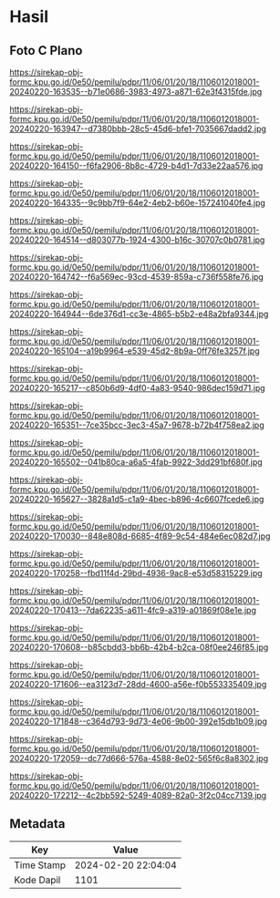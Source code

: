 # Hasil

## Foto C Plano

https://sirekap-obj-formc.kpu.go.id/0e50/pemilu/pdpr/11/06/01/20/18/1106012018001-20240220-163535--b71e0686-3983-4973-a871-62e3f4315fde.jpg

https://sirekap-obj-formc.kpu.go.id/0e50/pemilu/pdpr/11/06/01/20/18/1106012018001-20240220-163947--d7380bbb-28c5-45d6-bfe1-7035667dadd2.jpg

https://sirekap-obj-formc.kpu.go.id/0e50/pemilu/pdpr/11/06/01/20/18/1106012018001-20240220-164150--f6fa2906-8b8c-4729-b4d1-7d33e22aa576.jpg

https://sirekap-obj-formc.kpu.go.id/0e50/pemilu/pdpr/11/06/01/20/18/1106012018001-20240220-164335--9c9bb7f9-64e2-4eb2-b60e-157241040fe4.jpg

https://sirekap-obj-formc.kpu.go.id/0e50/pemilu/pdpr/11/06/01/20/18/1106012018001-20240220-164514--d803077b-1924-4300-b16c-30707c0b0781.jpg

https://sirekap-obj-formc.kpu.go.id/0e50/pemilu/pdpr/11/06/01/20/18/1106012018001-20240220-164742--f6a569ec-93cd-4539-859a-c736f558fe76.jpg

https://sirekap-obj-formc.kpu.go.id/0e50/pemilu/pdpr/11/06/01/20/18/1106012018001-20240220-164944--6de376d1-cc3e-4865-b5b2-e48a2bfa9344.jpg

https://sirekap-obj-formc.kpu.go.id/0e50/pemilu/pdpr/11/06/01/20/18/1106012018001-20240220-165104--a19b9964-e539-45d2-8b9a-0ff76fe3257f.jpg

https://sirekap-obj-formc.kpu.go.id/0e50/pemilu/pdpr/11/06/01/20/18/1106012018001-20240220-165217--c850b6d9-4df0-4a83-9540-986dec159d71.jpg

https://sirekap-obj-formc.kpu.go.id/0e50/pemilu/pdpr/11/06/01/20/18/1106012018001-20240220-165351--7ce35bcc-3ec3-45a7-9678-b72b4f758ea2.jpg

https://sirekap-obj-formc.kpu.go.id/0e50/pemilu/pdpr/11/06/01/20/18/1106012018001-20240220-165502--041b80ca-a6a5-4fab-9922-3dd291bf680f.jpg

https://sirekap-obj-formc.kpu.go.id/0e50/pemilu/pdpr/11/06/01/20/18/1106012018001-20240220-165627--3828a1d5-c1a9-4bec-b896-4c6607fcede6.jpg

https://sirekap-obj-formc.kpu.go.id/0e50/pemilu/pdpr/11/06/01/20/18/1106012018001-20240220-170030--848e808d-6685-4f89-9c54-484e6ec082d7.jpg

https://sirekap-obj-formc.kpu.go.id/0e50/pemilu/pdpr/11/06/01/20/18/1106012018001-20240220-170258--fbd11f4d-29bd-4936-9ac8-e53d58315229.jpg

https://sirekap-obj-formc.kpu.go.id/0e50/pemilu/pdpr/11/06/01/20/18/1106012018001-20240220-170413--7da62235-a611-4fc9-a319-a01869f08e1e.jpg

https://sirekap-obj-formc.kpu.go.id/0e50/pemilu/pdpr/11/06/01/20/18/1106012018001-20240220-170608--b85cbdd3-bb6b-42b4-b2ca-08f0ee246f85.jpg

https://sirekap-obj-formc.kpu.go.id/0e50/pemilu/pdpr/11/06/01/20/18/1106012018001-20240220-171606--ea3123d7-28dd-4600-a56e-f0b553335409.jpg

https://sirekap-obj-formc.kpu.go.id/0e50/pemilu/pdpr/11/06/01/20/18/1106012018001-20240220-171848--c364d793-9d73-4e06-9b00-392e15db1b09.jpg

https://sirekap-obj-formc.kpu.go.id/0e50/pemilu/pdpr/11/06/01/20/18/1106012018001-20240220-172059--dc77d666-576a-4588-8e02-565f6c8a8302.jpg

https://sirekap-obj-formc.kpu.go.id/0e50/pemilu/pdpr/11/06/01/20/18/1106012018001-20240220-172212--4c2bb592-5249-4089-82a0-3f2c04cc7139.jpg


## Metadata

| Key        | Value               |
| ---------- | ------------------- |
| Time Stamp | 2024-02-20 22:04:04 |
| Kode Dapil | 1101                |




